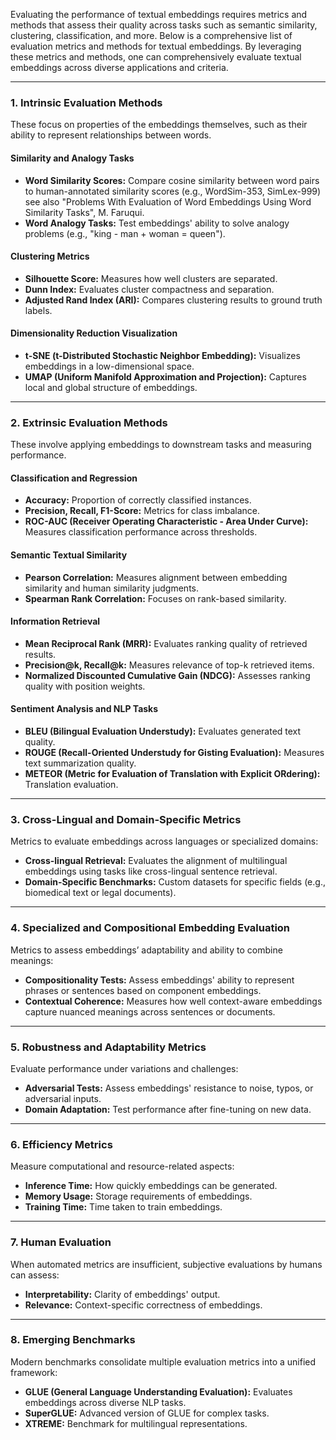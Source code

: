 Evaluating the performance of textual embeddings requires metrics and methods that assess their quality across tasks such as semantic similarity, clustering, classification, and more. Below is a comprehensive list of evaluation metrics and methods for textual embeddings. By leveraging these metrics and methods, one can comprehensively evaluate textual embeddings across diverse applications and criteria. 

---

### **1. Intrinsic Evaluation Methods**

These focus on properties of the embeddings themselves, such as their ability to represent relationships between words.

#### **Similarity and Analogy Tasks**

- **Word Similarity Scores:** Compare cosine similarity between word pairs to human-annotated similarity scores (e.g., WordSim-353, SimLex-999)
see also "Problems With Evaluation of Word Embeddings Using Word Similarity Tasks", M. Faruqui.
- **Word Analogy Tasks:** Test embeddings' ability to solve analogy problems (e.g., "king - man + woman = queen").

#### **Clustering Metrics**

- **Silhouette Score:** Measures how well clusters are separated.
- **Dunn Index:** Evaluates cluster compactness and separation.
- **Adjusted Rand Index (ARI):** Compares clustering results to ground truth labels.

#### **Dimensionality Reduction Visualization**

- **t-SNE (t-Distributed Stochastic Neighbor Embedding):** Visualizes embeddings in a low-dimensional space.
- **UMAP (Uniform Manifold Approximation and Projection):** Captures local and global structure of embeddings.

---

### **2. Extrinsic Evaluation Methods**

These involve applying embeddings to downstream tasks and measuring performance.

#### **Classification and Regression**

- **Accuracy:** Proportion of correctly classified instances.
- **Precision, Recall, F1-Score:** Metrics for class imbalance.
- **ROC-AUC (Receiver Operating Characteristic - Area Under Curve):** Measures classification performance across thresholds.

#### **Semantic Textual Similarity**

- **Pearson Correlation:** Measures alignment between embedding similarity and human similarity judgments.
- **Spearman Rank Correlation:** Focuses on rank-based similarity.

#### **Information Retrieval**

- **Mean Reciprocal Rank (MRR):** Evaluates ranking quality of retrieved results.
- **Precision@k, Recall@k:** Measures relevance of top-k retrieved items.
- **Normalized Discounted Cumulative Gain (NDCG):** Assesses ranking quality with position weights.

#### **Sentiment Analysis and NLP Tasks**

- **BLEU (Bilingual Evaluation Understudy):** Evaluates generated text quality.
- **ROUGE (Recall-Oriented Understudy for Gisting Evaluation):** Measures text summarization quality.
- **METEOR (Metric for Evaluation of Translation with Explicit ORdering):** Translation evaluation.

---

### **3. Cross-Lingual and Domain-Specific Metrics**

Metrics to evaluate embeddings across languages or specialized domains:

- **Cross-lingual Retrieval:** Evaluates the alignment of multilingual embeddings using tasks like cross-lingual sentence retrieval.
- **Domain-Specific Benchmarks:** Custom datasets for specific fields (e.g., biomedical text or legal documents).

---

### **4. Specialized and Compositional Embedding Evaluation**

Metrics to assess embeddings’ adaptability and ability to combine meanings:

- **Compositionality Tests:** Assess embeddings' ability to represent phrases or sentences based on component embeddings.
- **Contextual Coherence:** Measures how well context-aware embeddings capture nuanced meanings across sentences or documents.

---

### **5. Robustness and Adaptability Metrics**

Evaluate performance under variations and challenges:

- **Adversarial Tests:** Assess embeddings' resistance to noise, typos, or adversarial inputs.
- **Domain Adaptation:** Test performance after fine-tuning on new data.

---

### **6. Efficiency Metrics**

Measure computational and resource-related aspects:

- **Inference Time:** How quickly embeddings can be generated.
- **Memory Usage:** Storage requirements of embeddings.
- **Training Time:** Time taken to train embeddings.

---

### **7. Human Evaluation**

When automated metrics are insufficient, subjective evaluations by humans can assess:

- **Interpretability:** Clarity of embeddings' output.
- **Relevance:** Context-specific correctness of embeddings.

---

### **8. Emerging Benchmarks**

Modern benchmarks consolidate multiple evaluation metrics into a unified framework:

- **GLUE (General Language Understanding Evaluation):** Evaluates embeddings across diverse NLP tasks.
- **SuperGLUE:** Advanced version of GLUE for complex tasks.
- **XTREME:** Benchmark for multilingual representations.




